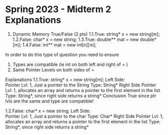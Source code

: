 # Spring 2023 - Midterm 2 Explanations
 
1. Dynamic Memory True/False (2 pts)
  1.1.True: string* x = new string[m];
  1.2.False: char* x = new string;
  1.3.True: double** mat = new double*[m];
  1.4.False: int** mat = new int[n][m];

  In order to do this type of question you need to ensure
  1) Types are compatible (ie int on both left and right of = )
  2) Same Pointer Levels on both sides of =

  Explanations
  1.1.True: string* x = new string[m];
    Left Side:  
      Pointer Lvl: 1, Just a pointer to the String
      Type: String*
    Right Side
      Pointer Lvl: 1, allocates an array and returns a pointer to the first element in the list
      Type: String*, since right side returns a string*
    Conclusion
      True since ptr lvls are the same and type are compatible!
      
  1.2.False: char* x = new string;
    Left Side:  
      Pointer Lvl: 1, Just a pointer to the char
      Type: Char*
    Right Side
      Pointer Lvl: 1, allocates an array and returns a pointer to the first element in the list
      Type: String*, since right side returns a string*
